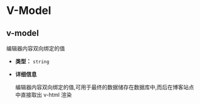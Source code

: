 # V-Model

## v-model

编辑器内容双向绑定的值

- **类型：** `string`

- **详细信息**

  编辑器内容双向绑定的值,可用于最终的数据储存在数据库中,而后在博客站点中直接取出 v-html 渲染

